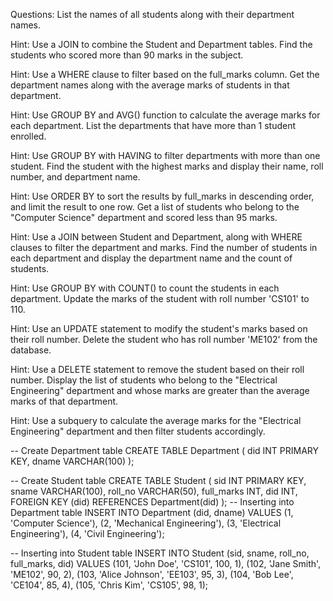Questions:
List the names of all students along with their department names.

Hint: Use a JOIN to combine the Student and Department tables.
Find the students who scored more than 90 marks in the subject.

Hint: Use a WHERE clause to filter based on the full_marks column.
Get the department names along with the average marks of students in that department.

Hint: Use GROUP BY and AVG() function to calculate the average marks for each department.
List the departments that have more than 1 student enrolled.

Hint: Use GROUP BY with HAVING to filter departments with more than one student.
Find the student with the highest marks and display their name, roll number, and department name.

Hint: Use ORDER BY to sort the results by full_marks in descending order, and limit the result to one row.
Get a list of students who belong to the "Computer Science" department and scored less than 95 marks.

Hint: Use a JOIN between Student and Department, along with WHERE clauses to filter the department and marks.
Find the number of students in each department and display the department name and the count of students.

Hint: Use GROUP BY with COUNT() to count the students in each department.
Update the marks of the student with roll number 'CS101' to 110.

Hint: Use an UPDATE statement to modify the student's marks based on their roll number.
Delete the student who has roll number 'ME102' from the database.

Hint: Use a DELETE statement to remove the student based on their roll number.
Display the list of students who belong to the "Electrical Engineering" department and whose marks are greater than the average marks of that department.

Hint: Use a subquery to calculate the average marks for the "Electrical Engineering" department and then filter students accordingly.



-- Create Department table
CREATE TABLE Department (
    did INT PRIMARY KEY,
    dname VARCHAR(100)
);

-- Create Student table
CREATE TABLE Student (
    sid INT PRIMARY KEY,
    sname VARCHAR(100),
    roll_no VARCHAR(50),
    full_marks INT,
    did INT,
    FOREIGN KEY (did) REFERENCES Department(did)
);
-- Inserting into Department table
INSERT INTO Department (did, dname) VALUES
(1, 'Computer Science'),
(2, 'Mechanical Engineering'),
(3, 'Electrical Engineering'),
(4, 'Civil Engineering');

-- Inserting into Student table
INSERT INTO Student (sid, sname, roll_no, full_marks, did) VALUES
(101, 'John Doe', 'CS101', 100, 1),
(102, 'Jane Smith', 'ME102', 90, 2),
(103, 'Alice Johnson', 'EE103', 95, 3),
(104, 'Bob Lee', 'CE104', 85, 4),
(105, 'Chris Kim', 'CS105', 98, 1);
